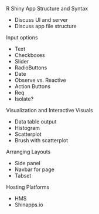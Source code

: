 R Shiny App Structure and Syntax
- Discuss UI and server
- Discuss app file structure

Input options
- Text
- Checkboxes
- Slider
- RadioButtons
- Date
- Observe vs. Reactive
- Action Buttons
- Req
- Isolate?

Visualization and Interactive Visuals
- Data table output
- Histogram
- Scatterplot
- Brush with scatterplot

Arranging Layouts
- Side panel
- Navbar for page
- Tabset

Hosting Platforms
- HMS
- Shinapps.io
